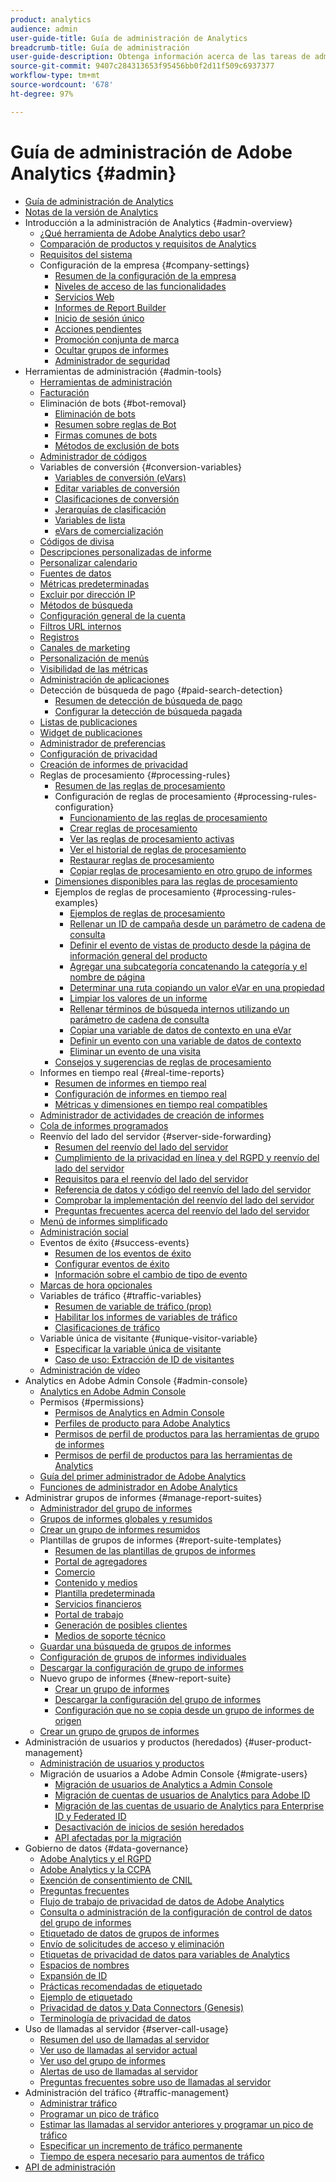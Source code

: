 ```yaml
---
product: analytics
audience: admin
user-guide-title: Guía de administración de Analytics
breadcrumb-title: Guía de administración
user-guide-description: Obtenga información acerca de las tareas de administración de Analytics, como la gestión de usuarios y productos en Experience Cloud Admin Console, la configuración de grupos de informes y mucho más.
source-git-commit: 9407c284313653f95456bb0f2d11f509c6937377
workflow-type: tm+mt
source-wordcount: '678'
ht-degree: 97%

---
```



# Guía de administración de Adobe Analytics {#admin}

+ [Guía de administración de Analytics](home.md)
+ [Notas de la versión de Analytics](https://experienceleague.adobe.com/docs/analytics/release-notes/latest.html?lang=es)
+ Introducción a la administración de Analytics {#admin-overview}
   + [¿Qué herramienta de Adobe Analytics debo usar?](admin/get-started/which-analytics-tool.md)
   + [Comparación de productos y requisitos de Analytics](admin/get-started/analytics-product-comparison.md)
   + [Requisitos del sistema](admin/get-started/sys-reqs.md)
   + Configuración de la empresa {#company-settings}
      + [Resumen de la configuración de la empresa](admin/get-started/company/c-company-settings.md)
      + [Niveles de acceso de las funcionalidades](admin/get-started/company/feature-access-levels.md)
      + [Servicios Web](admin/get-started/company/web-services-admin.md)
      + [Informes de Report Builder](admin/get-started/company/report-builder-reports-admin.md)
      + [Inicio de sesión único](admin/get-started/company/single-signon-admin.md)
      + [Acciones pendientes](admin/get-started/company/pending-actions-admin.md)
      + [Promoción conjunta de marca](admin/get-started/company/co-branding-admin.md)
      + [Ocultar grupos de informes](admin/get-started/company/c-hide-report-suites.md)
      + [Administrador de seguridad](admin/get-started/company/security-manager.md)
+ Herramientas de administración {#admin-tools}
   + [Herramientas de administración](admin/c-admin-tools.md)
   + [Facturación](admin/billing-admin.md)
   + Eliminación de bots {#bot-removal}
      + [Eliminación de bots](admin/bot-removal/bot-removal.md)
      + [Resumen sobre reglas de Bot](admin/bot-removal/bot-rules.md)
      + [Firmas comunes de bots](admin/bot-removal/bot-signatures.md)
      + [Métodos de exclusión de bots](admin/bot-removal/bot-exclusion-methods.md)
   + [Administrador de códigos](admin/code-manager-admin.md)
   + Variables de conversión {#conversion-variables}
      + [Variables de conversión (eVars)](admin/conversion-var-admin/conversion-var-admin.md)
      + [Editar variables de conversión](admin/conversion-var-admin/t-conversion-variables-admin.md)
      + [Clasificaciones de conversión](admin/conversion-var-admin/conversion-classifications.md)
      + [Jerarquías de clasificación](admin/conversion-var-admin/classification-hierarchies.md)
      + [Variables de lista](admin/conversion-var-admin/list-var-admin.md)
      + [eVars de comercialización](admin/conversion-var-admin/merchandising-evars.md)
   + [Códigos de divisa](admin/currency.md)
   + [Descripciones personalizadas de informe](admin/custom-desc-admin.md)
   + [Personalizar calendario](admin/custom-calendar.md)
   + [Fuentes de datos](admin/data-sources.md)
   + [Métricas predeterminadas](admin/default-metrics.md)
   + [Excluir por dirección IP](admin/exclude-ip.md)
   + [Métodos de búsqueda](admin/finding-methods.md)
   + [Configuración general de la cuenta](admin/general-acct-settings-admin.md)
   + [Filtros URL internos](admin/internal-url-filter-admin.md)
   + [Registros](admin/logs.md)
   + [Canales de marketing](admin/marketing-channels-admin.md)
   + [Personalización de menús](admin/customize-menus.md)
   + [Visibilidad de las métricas](admin/metric-visibility.md)
   + [Administración de aplicaciones](admin/mobile-management.md)
   + Detección de búsqueda de pago {#paid-search-detection}
      + [Resumen de detección de búsqueda de pago](admin/paid-search-detection/paid-search-detection.md)
      + [Configurar la detección de búsqueda pagada](admin/paid-search-detection/t-paid-search-detection.md)
   + [Listas de publicaciones](admin/publishing-list.md)
   + [Widget de publicaciones](admin/publishing-widgets-admin.md)
   + [Administrador de preferencias](admin/preferences-manager.md)
   + [Configuración de privacidad](admin/privacy-settings.md)
   + [Creación de informes de privacidad](admin/privacy-reporting.md)
   + Reglas de procesamiento {#processing-rules}
      + [Resumen de las reglas de procesamiento](admin/c-processing-rules/processing-rules.md)
      + Configuración de reglas de procesamiento {#processing-rules-configuration}
         + [Funcionamiento de las reglas de procesamiento](admin/c-processing-rules/c-processing-rules-configuration/processing-rules-about.md)
         + [Crear reglas de procesamiento](admin/c-processing-rules/c-processing-rules-configuration/t-processing-rules.md)
         + [Ver las reglas de procesamiento activas](admin/c-processing-rules/c-processing-rules-configuration/t-processing-rules-view.md)
         + [Ver el historial de reglas de procesamiento](admin/c-processing-rules/c-processing-rules-configuration/t-processing-rule-view-history.md)
         + [Restaurar reglas de procesamiento](admin/c-processing-rules/c-processing-rules-configuration/t-processing-rules-restore.md)
         + [Copiar reglas de procesamiento en otro grupo de informes](admin/c-processing-rules/c-processing-rules-configuration/t-processing-rules-copy-to-rs.md)
      + [Dimensiones disponibles para las reglas de procesamiento](admin/c-processing-rules/processing-rule-dimensions.md)
      + Ejemplos de reglas de procesamiento {#processing-rules-examples}
         + [Ejemplos de reglas de procesamiento](admin/c-processing-rules/processing-rules-examples/processing-rules-examples.md)
         + [Rellenar un ID de campaña desde un parámetro de cadena de consulta](admin/c-processing-rules/processing-rules-examples/processing-rules-populate-campaign-id.md)
         + [Definir el evento de vistas de producto desde la página de información general del producto](admin/c-processing-rules/processing-rules-examples/setting-the-product-view-event.md)
         + [Agregar una subcategoría concatenando la categoría y el nombre de página](admin/c-processing-rules/processing-rules-examples/subcategory-concatenating.md)
         + [Determinar una ruta copiando un valor eVar en una propiedad](admin/c-processing-rules/processing-rules-examples/processing-rules-determining-path.md)
         + [Limpiar los valores de un informe](admin/c-processing-rules/processing-rules-examples/clean-up-values-in-a-report.md)
         + [Rellenar términos de búsqueda internos utilizando un parámetro de cadena de consulta](admin/c-processing-rules/processing-rules-examples/processing-rules-populating-internal-search.md)
         + [Copiar una variable de datos de contexto en una eVar](admin/c-processing-rules/processing-rules-examples/processing-rules-copy-context-data.md)
         + [Definir un evento con una variable de datos de contexto](admin/c-processing-rules/processing-rules-examples/processing-rules-copy-context-data-event.md)
         + [Eliminar un evento de una visita](admin/c-processing-rules/processing-rules-examples/processing-rules-remove-event.md)
      + [Consejos y sugerencias de reglas de procesamiento](admin/c-processing-rules/processing-rules-tips.md)
   + Informes en tiempo real {#real-time-reports}
      + [Resumen de informes en tiempo real](admin/realtime/realtime.md)
      + [Configuración de informes en tiempo real](admin/realtime/t-realtime-admin.md)
      + [Métricas y dimensiones en tiempo real compatibles](admin/realtime/realtime-metrics.md)
   + [Administrador de actividades de creación de informes](admin/reporting-activity.md)
   + [Cola de informes programados](admin/scheduled-reports-admin.md)
   + Reenvío del lado del servidor {#server-side-forwarding}
      + [Resumen del reenvío del lado del servidor](admin/c-server-side-forwarding/ssf.md)
      + [Cumplimiento de la privacidad en línea y del RGPD y reenvío del lado del servidor](admin/c-server-side-forwarding/ssf-gdpr.md)
      + [Requisitos para el reenvío del lado del servidor](admin/c-server-side-forwarding/ssf-requirements.md)
      + [Referencia de datos y código del reenvío del lado del servidor](admin/c-server-side-forwarding/ssf-reference.md)
      + [Comprobar la implementación del reenvío del lado del servidor](admin/c-server-side-forwarding/ssf-verify.md)
      + [Preguntas frecuentes acerca del reenvío del lado del servidor](admin/c-server-side-forwarding/ssf-faq.md)
   + [Menú de informes simplificado](admin/t-simplified-menu.md)
   + [Administración social](admin/social-management.md)
   + Eventos de éxito {#success-events}
      + [Resumen de los eventos de éxito](admin/c-success-events/success-event.md)
      + [Configurar eventos de éxito](admin/c-success-events/t-success-events.md)
      + [Información sobre el cambio de tipo de evento](admin/c-success-events/event-type.md)
   + [Marcas de hora opcionales](admin/timestamp-optional.md)
   + Variables de tráfico {#traffic-variables}
      + [Resumen de variable de tráfico (prop)](admin/c-traffic-variables/traffic-var.md)
      + [Habilitar los informes de variables de tráfico](admin/c-traffic-variables/t-traffic-variable.md)
      + [Clasificaciones de tráfico](admin/c-traffic-variables/traffic-classifications.md)
   + Variable única de visitante {#unique-visitor-variable}
      + [Especificar la variable única de visitante](admin/unique-visitor-variable-admin/t-unique-visitor-variable.md)
      + [Caso de uso: Extracción de ID de visitantes](admin/unique-visitor-variable-admin/extract-visitorids-usecase.md)
   + [Administración de vídeo](admin/video-management.md)
+ Analytics en Adobe Admin Console {#admin-console}
   + [Analytics en Adobe Admin Console](admin-console/home.md)
   + Permisos {#permissions}
      + [Permisos de Analytics en Admin Console](admin-console/permissions/summary-tables.md)
      + [Perfiles de producto para Adobe Analytics](admin-console/permissions/product-profile.md)
      + [Permisos de perfil de productos para las herramientas de grupo de informes](admin-console/permissions/report-suite-tools.md)
      + [Permisos de perfil de productos para las herramientas de Analytics](admin-console/permissions/analytics-tools.md)
   + [Guía del primer administrador de Adobe Analytics](admin-console/first-admin-guide.md)
   + [Funciones de administrador en Adobe Analytics](admin-console/admin-roles-in-analytics.md)
+ Administrar grupos de informes {#manage-report-suites}
   + [Administrador del grupo de informes](c-manage-report-suites/report-suites-admin.md)
   + [Grupos de informes globales y resumidos](c-manage-report-suites/rollup-report-suite.md)
   + [Crear un grupo de informes resumidos](c-manage-report-suites/t-rollups.md)
   + Plantillas de grupos de informes {#report-suite-templates}
      + [Resumen de las plantillas de grupos de informes](c-manage-report-suites/c-report-suite-templates/report-suite-templates.md)
      + [Portal de agregadores](c-manage-report-suites/c-report-suite-templates/aggregator-portal.md)
      + [Comercio](c-manage-report-suites/c-report-suite-templates/commerce-admin.md)
      + [Contenido y medios](c-manage-report-suites/c-report-suite-templates/content-media.md)
      + [Plantilla predeterminada](c-manage-report-suites/c-report-suite-templates/default-rs-template.md)
      + [Servicios financieros](c-manage-report-suites/c-report-suite-templates/financial-services.md)
      + [Portal de trabajo](c-manage-report-suites/c-report-suite-templates/job-portal.md)
      + [Generación de posibles clientes](c-manage-report-suites/c-report-suite-templates/lead-generation.md)
      + [Medios de soporte técnico](c-manage-report-suites/c-report-suite-templates/support-media.md)
   + [Guardar una búsqueda de grupos de informes](c-manage-report-suites/t-report-suite-saved-search.md)
   + [Configuración de grupos de informes individuales](c-manage-report-suites/individual-rs-settings.md)
   + [Descargar la configuración de grupo de informes](c-manage-report-suites/t-download-rs-settings.md)
   + Nuevo grupo de informes {#new-report-suite}
      + [Crear un grupo de informes](c-manage-report-suites/c-new-report-suite/t-create-a-report-suite.md)
      + [Descargar la configuración del grupo de informes](c-manage-report-suites/c-new-report-suite/new-report-suite.md)
      + [Configuración que no se copia desde un grupo de informes de origen](c-manage-report-suites/c-new-report-suite/settings-not-copied-from-rs.md)
   + [Crear un grupo de grupos de informes](c-manage-report-suites/t-create-rs-group.md)
+ Administración de usuarios y productos (heredados) {#user-product-management}
   + [Administración de usuarios y productos](user-management2/user-management.md)
   + Migración de usuarios a Adobe Admin Console {#migrate-users}
      + [Migración de usuarios de Analytics a Admin Console](user-management2/user-migration/c-migration-tool.md)
      + [Migración de cuentas de usuarios de Analytics para Adobe ID](user-management2/user-migration/t-migrate-users.md)
      + [Migración de las cuentas de usuario de Analytics para Enterprise ID y Federated ID](user-management2/user-migration/migrate-enterprise.md)
      + [Desactivación de inicios de sesión heredados](user-management2/user-migration/t-disable-legacy-login.md)
      + [API afectadas por la migración](user-management2/user-migration/developer.md)
+ Gobierno de datos {#data-governance}
   + [Adobe Analytics y el RGPD](c-data-governance/an-gdpr-overview.md)
   + [Adobe Analytics y la CCPA](c-data-governance/an-ccpa-overview.md)
   + [Exención de consentimiento de CNIL](c-data-governance/cnil-consent-exemption.md)
   + [Preguntas frecuentes](c-data-governance/gdpr-faq.md)
   + [Flujo de trabajo de privacidad de datos de Adobe Analytics](c-data-governance/an-gdpr-workflow.md)
   + [Consulta o administración de la configuración de control de datos del grupo de informes](c-data-governance/gdpr-view-settings.md)
   + [Etiquetado de datos de grupos de informes](c-data-governance/gdpr-setup-reportsuite.md)
   + [Envío de solicitudes de acceso y eliminación](c-data-governance/gdpr-submit-access-delete.md)
   + [Etiquetas de privacidad de datos para variables de Analytics](c-data-governance/gdpr-labels.md)
   + [Espacios de nombres](c-data-governance/gdpr-namespaces.md)
   + [Expansión de ID](c-data-governance/gdpr-id-expansion.md)
   + [Prácticas recomendadas de etiquetado](c-data-governance/gdpr-analytics-ids.md)
   + [Ejemplo de etiquetado](c-data-governance/gdpr-labeling-example.md)
   + [Privacidad de datos y Data Connectors (Genesis)](c-data-governance/data-connectors-gdpr.md)
   + [Terminología de privacidad de datos](c-data-governance/gdpr-terminology.md)
+ Uso de llamadas al servidor {#server-call-usage}
   + [Resumen del uso de llamadas al servidor](c-server-call-usage/overage-overview.md)
   + [Ver uso de llamadas al servidor actual](c-server-call-usage/server-call-usage-dashboard.md)
   + [Ver uso del grupo de informes](c-server-call-usage/report-suite-usage.md)
   + [Alertas de uso de llamadas al servidor](c-server-call-usage/scu-alerts.md)
   + [Preguntas frecuentes sobre uso de llamadas al servidor](c-server-call-usage/overage-faq.md)
+ Administración del tráfico {#traffic-management}
   + [Administrar tráfico](c-traffic-management/traffic-management.md)
   + [Programar un pico de tráfico](c-traffic-management/t-traffic-schedule-spike.md)
   + [Estimar las llamadas al servidor anteriores y programar un pico de tráfico](c-traffic-management/traffic-spike-estimate-past-server-calls.md)
   + [Especificar un incremento de tráfico permanente](c-traffic-management/t-traffic-permanent.md)
   + [Tiempo de espera necesario para aumentos de tráfico](c-traffic-management/traffic-lead-time.md)
+ [API de administración](c-admin-api/c-admin-api.md)
